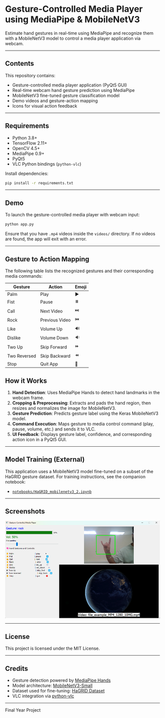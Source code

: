 
# Gesture-Controlled Media Player using MediaPipe & MobileNetV3
Estimate hand gestures in real-time using MediaPipe and recognize them with a MobileNetV3 model to control a media player application via webcam.

---

## Contents
This repository contains:
- Gesture-controlled media player application (PyQt5 GUI)
- Real-time webcam hand gesture prediction using MediaPipe
- MobileNetV3 fine-tuned gesture classification model
- Demo videos and gesture-action mapping
- Icons for visual action feedback

---

## Requirements
- Python 3.8+
- TensorFlow 2.11+
- OpenCV 4.5+
- MediaPipe 0.9+
- PyQt5
- VLC Python bindings (`python-vlc`)

Install dependencies:
```bash
pip install -r requirements.txt
```

---

## Demo
To launch the gesture-controlled media player with webcam input:
```bash
python app.py
```

Ensure that you have `.mp4` videos inside the `videos/` directory. If no videos are found, the app will exit with an error.

---

## Gesture to Action Mapping
The following table lists the recognized gestures and their corresponding media commands:

| Gesture            | Action          | Emoji |
|--------------------|------------------|--------|
| Palm               | Play             | ▶️     |
| Fist               | Pause            | ⏸️     |
| Call               | Next Video       | ⏭️     |
| Rock               | Previous Video   | ⏮️     |
| Like               | Volume Up        | 🔊     |
| Dislike            | Volume Down      | 🔉     |
| Two Up             | Skip Forward     | ⏩     |
| Two Reversed       | Skip Backward    | ⏪     |
| Stop               | Quit App         | 🛑     |


## How it Works
1. **Hand Detection**: Uses MediaPipe Hands to detect hand landmarks in the webcam frame.
2. **Cropping & Preprocessing**: Extracts and pads the hand region, then resizes and normalizes the image for MobileNetV3.
3. **Gesture Prediction**: Predicts gesture label using the Keras MobileNetV3 model.
4. **Command Execution**: Maps gesture to media control command (play, pause, volume, etc.) and sends it to VLC.
5. **UI Feedback**: Displays gesture label, confidence, and corresponding action icon in a PyQt5 GUI.

---

## Model Training (External)
This application uses a MobileNetV3 model fine-tuned on a subset of the HaGRID gesture dataset.
For training instructions, see the companion notebook:
- [`notebooks/HaGRID_mobilenetv3_2.ipynb`](notebooks/HaGRID_mobilenetv3_2.ipynb) 

---

## Screenshots
![screenshot](image.png)

---

## License
This project is licensed under the MIT License.

---

## Credits
- Gesture detection powered by [MediaPipe Hands](https://google.github.io/mediapipe/solutions/hands.html)
- Model architecture: [MobileNetV3-Small](https://arxiv.org/abs/1905.02244)
- Dataset used for fine-tuning: [HaGRID Dataset](https://paperswithcode.com/dataset/hagrid)
- VLC integration via [python-vlc](https://pypi.org/project/python-vlc/)

---

Final Year Project
